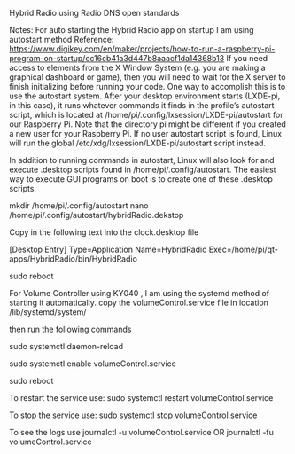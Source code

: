  Hybrid Radio using Radio DNS open standards
 
 Notes:
 For auto starting the Hybrid Radio app on startup I am using autostart method
 Reference: https://www.digikey.com/en/maker/projects/how-to-run-a-raspberry-pi-program-on-startup/cc16cb41a3d447b8aaacf1da14368b13
 If you need access to elements from the X Window System (e.g. you are making a graphical dashboard or game),
 then you will need to wait for the X server to finish initializing before running your code. One way to 
 accomplish this is to use the autostart system.
 After your desktop environment starts (LXDE-pi, in this case), it runs whatever commands it finds in the profile’s autostart script,
 which is located at /home/pi/.config/lxsession/LXDE-pi/autostart for our Raspberry Pi. Note that the directory pi might be different
 if you created a new user for your Raspberry Pi.
 If no user autostart script is found, Linux will run the global /etc/xdg/lxsession/LXDE-pi/autostart script instead.

In addition to running commands in autostart, Linux will also look for and execute .desktop scripts found in /home/pi/.config/autostart.
The easiest way to execute GUI programs on boot is to create one of these .desktop scripts.


mkdir /home/pi/.config/autostart
nano /home/pi/.config/autostart/hybridRadio.dekstop

Copy in the following text into the clock.desktop file

[Desktop Entry]
Type=Application
Name=HybridRadio
Exec=/home/pi/qt-apps/HybridRadio/bin/HybridRadio


sudo reboot


For Volume Controller using KY040 , I am using the systemd method of starting it automatically.
copy the volumeControl.service file in location /lib/systemd/system/

then run the following commands

sudo systemctl daemon-reload

sudo systemctl enable volumeControl.service

sudo reboot

To restart the service use:
sudo systemctl restart volumeControl.service

To stop the service use:
sudo systemctl stop volumeControl.service

To see the logs use
journalctl -u volumeControl.service  OR
journalctl -fu volumeControl.service
